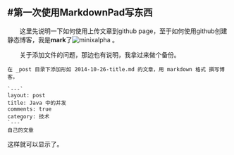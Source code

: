 #第一次使用**MarkdownPad**写东西
-------
&emsp;&emsp;这里先说明一下如何使用上传文章到github page，至于如何使用github创建静态博客，我是**mark**了![minixalpha](https://github.com/minixalpha/StrayBirds) 。

&emsp;&emsp;关于添加文件的问题，那边也有说明，我拿过来做个备份。
```
在 _post 目录下添加形如 2014-10-26-title.md 的文章，用 markdown 格式 撰写博客。

`---`
layout: post
title: Java 中的并发
comments: true
category: 技术
`---`
自己的文章

```
这样就可以显示了。